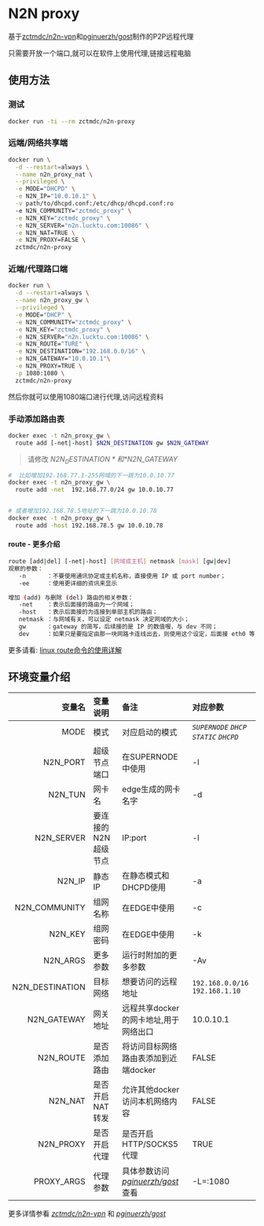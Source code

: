 # N2N proxy

基于[zctmdc/n2n-vpn][n2n-vpn]和[pginuerzh/gost][gost]制作的P2P远程代理

只需要开放一个端口,就可以在软件上使用代理,链接远程电脑

## 使用方法

### 测试

```bash
docker run -ti --rm zctmdc/n2n-proxy
```

### 远端/网络共享端

```bash
docker run \
  -d --restart=always \
  --name n2n_proxy_nat \
  --privileged \
  -e MODE="DHCPD" \
  -e N2N_IP="10.0.10.1" \
  -v path/to/dhcpd.conf:/etc/dhcp/dhcpd.conf:ro
  -e N2N_COMMUNITY="zctmdc_proxy" \
  -e N2N_KEY="zctmdc_proxy" \
  -e N2N_SERVER="n2n.lucktu.com:10086" \
  -e N2N_NAT=TRUE \
  -e N2N_PROXY=FALSE \
  zctmdc/n2n-proxy
```

### 近端/代理路口端

```bash
docker run \
  -d --restart=always \
  --name n2n_proxy_gw \
  --privileged \
  -e MODE="DHCP" \
  -e N2N_COMMUNITY="zctmdc_proxy" \
  -e N2N_KEY="zctmdc_proxy" \
  -e N2N_SERVER="n2n.lucktu.com:10086" \
  -e N2N_ROUTE="TURE" \
  -e N2N_DESTINATION="192.168.0.0/16" \
  -e N2N_GATEWAY="10.0.10.1"\
  -e N2N_PROXY=TRUE \
  -p 1080:1080 \
  zctmdc/n2n-proxy
```

然后你就可以使用1080端口进行代理,访问远程资料

### 手动添加路由表

```bash
docker exec -t n2n_proxy_gw \
  route add [-net|-host] $N2N_DESTINATION gw $N2N_GATEWAY

```

> 请修改 *$N2N_DESTINATION* 和 *$N2N_GATEWAY*

```bash
#  比如增加192.168.77.1-255网域的下一跳为10.0.10.77
docker exec -t n2n_proxy_gw \
  route add -net  192.168.77.0/24 gw 10.0.10.77


# 或者增加192.168.78.5地址的下一跳为10.0.10.78
docker exec -t n2n_proxy_gw \
  route add -host 192.168.78.5 gw 10.0.10.78
```

#### route - 更多介绍

```bash
route [add|del] [-net|-host] [网域或主机] netmask [mask] [gw|dev]
观察的参数：
   -n      ：不要使用通讯协定或主机名称，直接使用 IP 或 port number；
   -ee     ：使用更详细的资讯来显示

增加 (add) 与删除 (del) 路由的相关参数：
   -net    ：表示后面接的路由为一个网域；
   -host   ：表示后面接的为连接到单部主机的路由；
   netmask ：与网域有关，可以设定 netmask 决定网域的大小；
   gw      ：gateway 的简写，后续接的是 IP 的数值喔，与 dev 不同；
   dev     ：如果只是要指定由那一块网路卡连线出去，则使用这个设定，后面接 eth0 等
```

更多请看: [linux route命令的使用详解][route]

## 环境变量介绍

|变量名|变量说明|备注|对应参数|
|---:|:---|:---|:---|
|MODE|模式|对应启动的模式| *`SUPERNODE`* *`DHCP`* *`STATIC`* *`DHCPD`* |
|N2N_PORT|超级节点端口|在SUPERNODE中使用|-l|
|N2N_TUN|网卡名|edge生成的网卡名字|-d|
|N2N_SERVER|要连接的N2N超级节点|IP:port|-l|
|N2N_IP|静态IP|在静态模式和DHCPD使用|-a|
|N2N_COMMUNITY|组网名称|在EDGE中使用|-c|
|N2N_KEY|组网密码|在EDGE中使用|-k|
|N2N_ARGS|更多参数|运行时附加的更多参数|-Av|
|N2N_DESTINATION|目标网络|想要访问的远程地址| `192.168.0.0/16` `192.168.1.10`|
|N2N_GATEWAY|网关地址|远程共享docker的网卡地址,用于网络出口|10.0.10.1|
|N2N_ROUTE|是否添加路由|将访问目标网络路由表添加到近端docker|FALSE|
|N2N_NAT|是否开启NAT转发|允许其他docker访问本机网络内容|FALSE|
|N2N_PROXY|是否开启代理|是否开启HTTP/SOCKS5代理|TRUE|
|PROXY_ARGS|代理参数|具体参数访问 *[pginuerzh/gost][gost]* 查看|-L=:1080|

更多详情参看 *[zctmdc/n2n-vpn][n2n-vpn]* 和 *[pginuerzh/gost][gost]*

[n2n-vpn]:https://hub.docker.com/r/zctmdc/n2n-vpn "n2n-ntop的docker hub地址"
[gost]:https://github.com/ginuerzh/gost "ginuerzh/gost的GITHUB地址"
[route]:https://www.cnblogs.com/snake-hand/p/3143041.html "linux route命令的使用详解"
